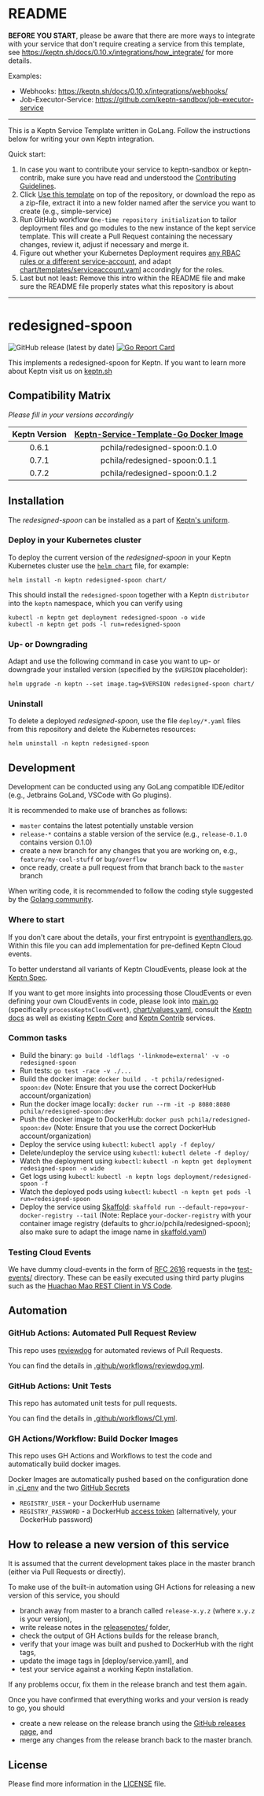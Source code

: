 # README

**BEFORE YOU START**, please be aware that there are more ways to integrate with your service that don't require creating a service from this template, see https://keptn.sh/docs/0.10.x/integrations/how_integrate/ for more details.

Examples:

* Webhooks: https://keptn.sh/docs/0.10.x/integrations/webhooks/
* Job-Executor-Service: https://github.com/keptn-sandbox/job-executor-service

---

This is a Keptn Service Template written in GoLang. Follow the instructions below for writing your own Keptn integration.

Quick start:

1. In case you want to contribute your service to keptn-sandbox or keptn-contrib, make sure you have read and understood the [Contributing Guidelines](https://github.com/keptn-sandbox/contributing).
1. Click [Use this template](https://github.com/pchila/redesigned-spoon/generate) on top of the repository, or download the repo as a zip-file, extract it into a new folder named after the service you want to create (e.g., simple-service) 
1. Run GitHub workflow `One-time repository initialization` to tailor deployment files and go modules to the new instance of the kept service template. This will create a Pull Request containing the necessary changes, review it, adjust if necessary and merge it.
1. Figure out whether your Kubernetes Deployment requires [any RBAC rules or a different service-account](https://github.com/keptn-sandbox/contributing#rbac-guidelines), and adapt [chart/templates/serviceaccount.yaml](chart/templates/serviceaccount.yaml) accordingly for the roles.
1. Last but not least: Remove this intro within the README file and make sure the README file properly states what this repository is about

---

# redesigned-spoon
![GitHub release (latest by date)](https://img.shields.io/github/v/release/pchila/redesigned-spoon)
[![Go Report Card](https://goreportcard.com/badge/github.com/pchila/redesigned-spoon)](https://goreportcard.com/report/github.com/pchila/redesigned-spoon)

This implements a redesigned-spoon for Keptn. If you want to learn more about Keptn visit us on [keptn.sh](https://keptn.sh)

## Compatibility Matrix

*Please fill in your versions accordingly*

| Keptn Version    | [Keptn-Service-Template-Go Docker Image](https://hub.docker.com/r/pchila/redesigned-spoon/tags) |
|:----------------:|:----------------------------------------:|
|       0.6.1      | pchila/redesigned-spoon:0.1.0 |
|       0.7.1      | pchila/redesigned-spoon:0.1.1 |
|       0.7.2      | pchila/redesigned-spoon:0.1.2 |

## Installation

The *redesigned-spoon* can be installed as a part of [Keptn's uniform](https://keptn.sh).

### Deploy in your Kubernetes cluster

To deploy the current version of the *redesigned-spoon* in your Keptn Kubernetes cluster use the [`helm chart`](chart/Chart.yaml) file,
for example:

```console
helm install -n keptn redesigned-spoon chart/
```

This should install the `redesigned-spoon` together with a Keptn `distributor` into the `keptn` namespace, which you can verify using

```console
kubectl -n keptn get deployment redesigned-spoon -o wide
kubectl -n keptn get pods -l run=redesigned-spoon
```

### Up- or Downgrading

Adapt and use the following command in case you want to up- or downgrade your installed version (specified by the `$VERSION` placeholder):

```console
helm upgrade -n keptn --set image.tag=$VERSION redesigned-spoon chart/
```

### Uninstall

To delete a deployed *redesigned-spoon*, use the file `deploy/*.yaml` files from this repository and delete the Kubernetes resources:

```console
helm uninstall -n keptn redesigned-spoon
```

## Development

Development can be conducted using any GoLang compatible IDE/editor (e.g., Jetbrains GoLand, VSCode with Go plugins).

It is recommended to make use of branches as follows:

* `master` contains the latest potentially unstable version
* `release-*` contains a stable version of the service (e.g., `release-0.1.0` contains version 0.1.0)
* create a new branch for any changes that you are working on, e.g., `feature/my-cool-stuff` or `bug/overflow`
* once ready, create a pull request from that branch back to the `master` branch

When writing code, it is recommended to follow the coding style suggested by the [Golang community](https://github.com/golang/go/wiki/CodeReviewComments).

### Where to start

If you don't care about the details, your first entrypoint is [eventhandlers.go](eventhandlers.go). Within this file 
 you can add implementation for pre-defined Keptn Cloud events.
 
To better understand all variants of Keptn CloudEvents, please look at the [Keptn Spec](https://github.com/keptn/spec).
 
If you want to get more insights into processing those CloudEvents or even defining your own CloudEvents in code, please 
 look into [main.go](main.go) (specifically `processKeptnCloudEvent`), [chart/values.yaml](chart/values.yaml),
 consult the [Keptn docs](https://keptn.sh/docs/) as well as existing [Keptn Core](https://github.com/keptn/keptn) and
 [Keptn Contrib](https://github.com/keptn-contrib/) services.

### Common tasks

* Build the binary: `go build -ldflags '-linkmode=external' -v -o redesigned-spoon`
* Run tests: `go test -race -v ./...`
* Build the docker image: `docker build . -t pchila/redesigned-spoon:dev` (Note: Ensure that you use the correct DockerHub account/organization)
* Run the docker image locally: `docker run --rm -it -p 8080:8080 pchila/redesigned-spoon:dev`
* Push the docker image to DockerHub: `docker push pchila/redesigned-spoon:dev` (Note: Ensure that you use the correct DockerHub account/organization)
* Deploy the service using `kubectl`: `kubectl apply -f deploy/`
* Delete/undeploy the service using `kubectl`: `kubectl delete -f deploy/`
* Watch the deployment using `kubectl`: `kubectl -n keptn get deployment redesigned-spoon -o wide`
* Get logs using `kubectl`: `kubectl -n keptn logs deployment/redesigned-spoon -f`
* Watch the deployed pods using `kubectl`: `kubectl -n keptn get pods -l run=redesigned-spoon`
* Deploy the service using [Skaffold](https://skaffold.dev/): `skaffold run --default-repo=your-docker-registry --tail` (Note: Replace `your-docker-registry` with your container image registry (defaults to ghcr.io/pchila/redesigned-spoon); also make sure to adapt the image name in [skaffold.yaml](skaffold.yaml))


### Testing Cloud Events

We have dummy cloud-events in the form of [RFC 2616](https://ietf.org/rfc/rfc2616.txt) requests in the [test-events/](test-events/) directory. These can be easily executed using third party plugins such as the [Huachao Mao REST Client in VS Code](https://marketplace.visualstudio.com/items?itemName=humao.rest-client).

## Automation

### GitHub Actions: Automated Pull Request Review

This repo uses [reviewdog](https://github.com/reviewdog/reviewdog) for automated reviews of Pull Requests. 

You can find the details in [.github/workflows/reviewdog.yml](.github/workflows/reviewdog.yml).

### GitHub Actions: Unit Tests

This repo has automated unit tests for pull requests. 

You can find the details in [.github/workflows/CI.yml](.github/workflows/CI.yml).

### GH Actions/Workflow: Build Docker Images

This repo uses GH Actions and Workflows to test the code and automatically build docker images.

Docker Images are automatically pushed based on the configuration done in [.ci_env](.ci_env) and the two [GitHub Secrets](https://github.com/pchila/redesigned-spoon/settings/secrets/actions)
* `REGISTRY_USER` - your DockerHub username
* `REGISTRY_PASSWORD` - a DockerHub [access token](https://hub.docker.com/settings/security) (alternatively, your DockerHub password)

## How to release a new version of this service

It is assumed that the current development takes place in the master branch (either via Pull Requests or directly).

To make use of the built-in automation using GH Actions for releasing a new version of this service, you should

* branch away from master to a branch called `release-x.y.z` (where `x.y.z` is your version),
* write release notes in the [releasenotes/](releasenotes/) folder,
* check the output of GH Actions builds for the release branch, 
* verify that your image was built and pushed to DockerHub with the right tags,
* update the image tags in [deploy/service.yaml], and
* test your service against a working Keptn installation.

If any problems occur, fix them in the release branch and test them again.

Once you have confirmed that everything works and your version is ready to go, you should

* create a new release on the release branch using the [GitHub releases page](https://github.com/pchila/redesigned-spoon/releases), and
* merge any changes from the release branch back to the master branch.

## License

Please find more information in the [LICENSE](LICENSE) file.
